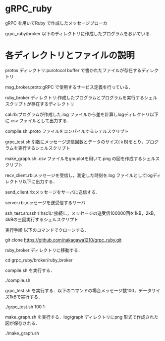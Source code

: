 gRPC_ruby 
===================================

gRPC を用いてRuby で作成したメッセージブローカ

grpc_ruby/broker 以下のディレクトリに作成したプログラムをおいている．

# 各ディレクトリとファイルの説明
protos ディレクトリ:purotocol buffer で書かれたファイルが存在するディレクトリ

msg_broker.proto:gRPC で使用するサービス定義を行っている．

ruby_broker ディレクトリ:作成したプログラムとプログラムを実行するシェルスクリプトが存在するディレクトリ

cal.rb:プログラムが作成した.log ファイルから差を計算しlogディレクトリ以下に.csv ファイルとして出力する．

compile.sh:.proto ファイルをコンパイルするシェルスクリプト

grpc_test.sh:引数にメッセージ送信回数とデータのサイズ(ｋB)をとり，プログラムを実行するシェルスクリプト

make_graph.sh:.csv ファイルをgnuplotを用いて.png の図を作成するシェルスクリプト

recv_client.rb:メッセージを受信し，測定した時刻を.log ファイルとしてlogディレクトリ以下に出力する．

send_client.rb:メッセージをサーバに送信する．

server.rb:メッセージを送受信するサーバ

ssh_test.sh:sshでhsc1に接続し，メッセージの送受信100000回を1kB，2kB，4kBの三回実行するシェルスクリプト

実行手順
以下のコマンドでクローンする．

git clone https://github.com/nakagawa1210/grpc_ruby.git

ruby_broker ディレクトリに移動する．

cd grpc_ruby/broker/ruby_broker

compile.sh を実行する．

./compile.sh

grpc_test.sh を実行する．以下のコマンドの場合メッセージ数100，データサイズ1kBで実行する．

./grpc_test.sh 100 1

make_graph.sh を実行する．log/graph ディレクトリにpng 形式で作成された図が保存される．

./make_graph.sh
